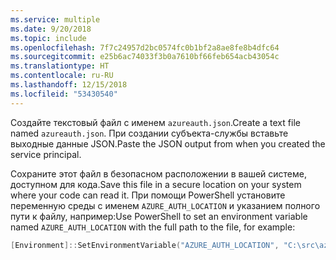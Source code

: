 ```yaml
---
ms.service: multiple
ms.date: 9/20/2018
ms.topic: include
ms.openlocfilehash: 7f7c24957d2bc0574fc0b1bf2a8ae8fe8b4dfc64
ms.sourcegitcommit: e25b6ac74033f3b0a7610bf66feb654acb43054c
ms.translationtype: HT
ms.contentlocale: ru-RU
ms.lasthandoff: 12/15/2018
ms.locfileid: "53430540"
---
```

<span data-ttu-id="7063a-101">Создайте текстовый файл с именем `azureauth.json`.</span><span class="sxs-lookup"><span data-stu-id="7063a-101">Create a text file named `azureauth.json`.</span></span> <span data-ttu-id="7063a-102">При создании субъекта-службы вставьте выходные данные JSON.</span><span class="sxs-lookup"><span data-stu-id="7063a-102">Paste the JSON output from when you created the service principal.</span></span>

<span data-ttu-id="7063a-103">Сохраните этот файл в безопасном расположении в вашей системе, доступном для кода.</span><span class="sxs-lookup"><span data-stu-id="7063a-103">Save this file in a secure location on your system where your code can read it.</span></span> <span data-ttu-id="7063a-104">При помощи PowerShell установите переменную среды с именем `AZURE_AUTH_LOCATION` и указанием полного пути к файлу, например:</span><span class="sxs-lookup"><span data-stu-id="7063a-104">Use PowerShell to set an environment variable named `AZURE_AUTH_LOCATION` with the full path to the file, for example:</span></span>

```powershell
[Environment]::SetEnvironmentVariable("AZURE_AUTH_LOCATION", "C:\src\azureauth.json", "User")
```

